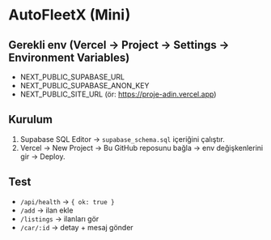 # AutoFleetX (Mini)

## Gerekli env (Vercel → Project → Settings → Environment Variables)
- NEXT_PUBLIC_SUPABASE_URL
- NEXT_PUBLIC_SUPABASE_ANON_KEY
- NEXT_PUBLIC_SITE_URL  (ör: https://proje-adin.vercel.app)

## Kurulum
1) Supabase SQL Editor → `supabase_schema.sql` içeriğini çalıştır.
2) Vercel → New Project → Bu GitHub reposunu bağla → env değişkenlerini gir → Deploy.

## Test
- `/api/health` → `{ ok: true }`
- `/add` → ilan ekle
- `/listings` → ilanları gör
- `/car/:id` → detay + mesaj gönder
